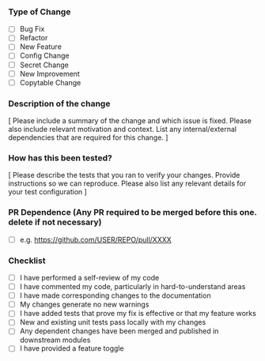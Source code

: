 ### Type of Change

- [ ] Bug Fix
- [ ] Refactor
- [ ] New Feature
- [ ] Config Change
- [ ] Secret Change
- [ ] New Improvement
- [ ] Copytable Change

### Description of the change

[ Please include a summary of the change and which issue is fixed. Please also include relevant motivation and context. List any internal/external dependencies that are required for this change. ]

### How has this been tested?

[ Please describe the tests that you ran to verify your changes. Provide instructions so we can reproduce. Please also list any relevant details for your test configuration ]

### PR Dependence (Any PR required to be merged before this one. delete if not necessary)

- [ ] e.g. https://github.com/USER/REPO/pull/XXXX

### Checklist

- [ ] I have performed a self-review of my code
- [ ] I have commented my code, particularly in hard-to-understand areas
- [ ] I have made corresponding changes to the documentation
- [ ] My changes generate no new warnings
- [ ] I have added tests that prove my fix is effective or that my feature works
- [ ] New and existing unit tests pass locally with my changes
- [ ] Any dependent changes have been merged and published in downstream modules
- [ ] I have provided a feature toggle
